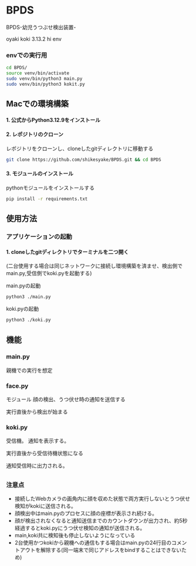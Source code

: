 # BPDS
BPDS-幼児うつぶせ検出装置-

oyaki
koki 3.13.2 hi env
### envでの実行用
```sh
cd BPDS/
source venv/bin/activate
sudo venv/bin/python3 main.py
sudo venv/bin/python3 kokit.py
```
## Macでの環境構築

#### 1. 公式からPython3.12.9をインストール

#### 2. レポジトリのクローン
レポジトリをクローンし、cloneしたgitディレクトリに移動する
```sh
git clone https://github.com/shikesyake/BPDS.git && cd BPDS
```

#### 3. モジュールのインストール
pythonモジュールをインストールする
```sh
pip install -r requirements.txt
```


## 使用方法

### アプリケーションの起動
#### 1. cloneしたgitディレクトリでターミナルを二つ開く
(二台使用する場合は同じネットワークに接続し環境構築を済ませ、検出側でmain.py,受信側でkoki.pyを起動する)

main.pyの起動
```sh
python3 ./main.py
```

koki.pyの起動
```sh
python3 ./koki.py
```

## 機能
### main.py
親機での実行を想定

### face.py

モジュール
顔の検出、うつ伏せ時の通知を送信する

実行直後から検出が始まる

### koki.py
受信機。
通知を表示する。

実行直後から受信待機状態になる

通知受信時に出力される。
##
### 注意点
- 接続したWebカメラの画角内に顔を収めた状態で両方実行しないとうつ伏せ検知がkokiに送信される。
- 顔検出中はmain.pyのプロセスに顔の座標が表示され続ける。
- 顔が検出されなくなると通知送信までのカウントダウンが出力され、約5秒経過するとkoki.pyにうつ伏せ検知の通知が送信される。
- main,koki共に検知後も停止しないようになっている
- 2台使用かつkokiから親機への通信もする場合はmain.pyの24行目のコメントアウトを解除する(同一端末で同じアドレスをbindすることはできないため)
##
